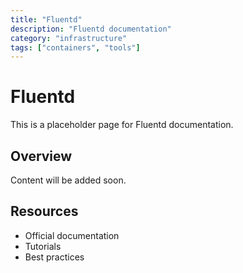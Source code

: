 ```yaml
---
title: "Fluentd"
description: "Fluentd documentation"
category: "infrastructure"
tags: ["containers", "tools"]
---
```


# Fluentd

This is a placeholder page for Fluentd documentation.

## Overview

Content will be added soon.

## Resources

- Official documentation
- Tutorials
- Best practices
